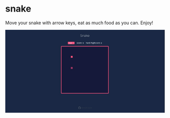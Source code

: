 # snake

Move your snake with arrow keys, eat as much food as you can. Enjoy!

![](https://github.com/siddheshranade/snake/blob/main/media/demo.gif)
